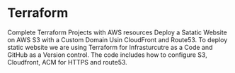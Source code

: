 # Terraform
Complete Terraform Projects with AWS resources
Deploy a Satatic Website on AWS S3 with a Custom Domain Usin CloudFront and Route53.
To deploy static website we are using Terraform for Infrasturcutre as a Code and 
GitHub as a Version control.
The code includes how to configure S3, Cloudfront, ACM for HTTPS and route53.
